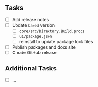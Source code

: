 <!-- Place the description of this work here, in one sentence. -->

## Tasks

<!-- Here, the tasks to be completed before the release -->

- [ ] Add release notes
- [ ] Update `baked` version
    - [ ] `core/src/Directory.Build.props`
    - [ ] `ui/package.json`
    - [ ] reinstall to update package lock files
- [ ] Publish packages and docs site
- [ ] Create GitHub release

## Additional Tasks

<!-- Place "doesn't quite fit, but done anyway" kind of tasks here. If none,
you may remove this section. -->

- [ ] ...

<!-- Thank you very much for your contribution 🫡 -->
